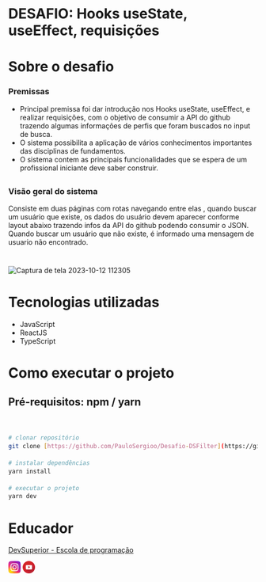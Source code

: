 # DESAFIO: Hooks useState, useEffect, requisições

# Sobre o desafio

### Premissas

- Principal premissa foi dar introdução nos Hooks useState, useEffect, e realizar requisições,
com o objetivo de consumir a API do github trazendo algumas informações de perfis que foram buscados no input de busca.
- O sistema possibilita a aplicação de vários conhecimentos importantes das
disciplinas de fundamentos.
- O sistema contem as principais funcionalidades que se espera de um
profissional iniciante deve saber construir.

## 

### Visão geral do sistema

Consiste em duas páginas com rotas navegando entre elas , quando buscar um usuário que existe, os dados do usuário devem aparecer conforme layout abaixo trazendo infos
da API do github podendo consumir o JSON. Quando buscar um usuário que não existe, é informado uma mensagem de usuario não encontrado.

#

<img width="960" alt="Captura de tela 2023-10-12 112305" src="https://github.com/emerson100koko/challenge-github-api/assets/105220272/61393e0f-3339-4005-bbc7-a3661fafab3b">



# Tecnologias utilizadas

- JavaScript
- ReactJS
- TypeScript

# Como executar o projeto

## Pré-requisitos: npm / yarn

```bash


# clonar repositório
git clone [https://github.com/PauloSergioo/Desafio-DSFilter](https://github.com/emerson100koko/challenge-github-api)

# instalar dependências
yarn install

# executar o projeto
yarn dev

```

# Educador

[DevSuperior - Escola de programação](https://devsuperior.com.br/)

[![DevSuperior no Instagram](https://raw.githubusercontent.com/devsuperior/bds-assets/main/ds/ig-icon.png)](https://instagram.com/devsuperior.ig) ![DevSuperior no Youtube](https://raw.githubusercontent.com/devsuperior/bds-assets/main/ds/yt-icon.png)
